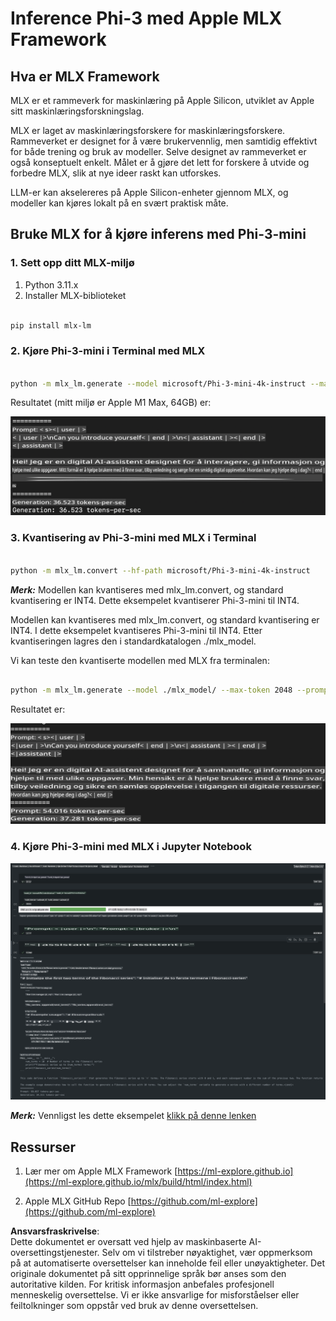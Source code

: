 # **Inference Phi-3 med Apple MLX Framework**

## **Hva er MLX Framework**

MLX er et rammeverk for maskinlæring på Apple Silicon, utviklet av Apple sitt maskinlæringsforskningslag.

MLX er laget av maskinlæringsforskere for maskinlæringsforskere. Rammeverket er designet for å være brukervennlig, men samtidig effektivt for både trening og bruk av modeller. Selve designet av rammeverket er også konseptuelt enkelt. Målet er å gjøre det lett for forskere å utvide og forbedre MLX, slik at nye ideer raskt kan utforskes.

LLM-er kan akselereres på Apple Silicon-enheter gjennom MLX, og modeller kan kjøres lokalt på en svært praktisk måte.

## **Bruke MLX for å kjøre inferens med Phi-3-mini**

### **1. Sett opp ditt MLX-miljø**

1. Python 3.11.x  
2. Installer MLX-biblioteket  

```bash

pip install mlx-lm

```

### **2. Kjøre Phi-3-mini i Terminal med MLX**

```bash

python -m mlx_lm.generate --model microsoft/Phi-3-mini-4k-instruct --max-token 2048 --prompt  "<|user|>\nCan you introduce yourself<|end|>\n<|assistant|>"

```

Resultatet (mitt miljø er Apple M1 Max, 64GB) er:

![Terminal](../../../../../translated_images/01.0d0f100b646a4e4c4f1cd36c1a05727cd27f1e696ed642c06cf6e2c9bbf425a4.no.png)

### **3. Kvantisering av Phi-3-mini med MLX i Terminal**

```bash

python -m mlx_lm.convert --hf-path microsoft/Phi-3-mini-4k-instruct

```

***Merk:*** Modellen kan kvantiseres med mlx_lm.convert, og standard kvantisering er INT4. Dette eksempelet kvantiserer Phi-3-mini til INT4.

Modellen kan kvantiseres med mlx_lm.convert, og standard kvantisering er INT4. I dette eksempelet kvantiseres Phi-3-mini til INT4. Etter kvantiseringen lagres den i standardkatalogen ./mlx_model.

Vi kan teste den kvantiserte modellen med MLX fra terminalen:

```bash

python -m mlx_lm.generate --model ./mlx_model/ --max-token 2048 --prompt  "<|user|>\nCan you introduce yourself<|end|>\n<|assistant|>"

```

Resultatet er:

![INT4](../../../../../translated_images/02.04e0be1f18a90a58ad47e0c9d9084ac94d0f1a8c02fa707d04dd2dfc7e9117c6.no.png)

### **4. Kjøre Phi-3-mini med MLX i Jupyter Notebook**

![Notebook](../../../../../translated_images/03.0cf0092fe143357656bb5a7bc6427c41d8528d772d38a82d0b2693e2a3eeb16e.no.png)

***Merk:*** Vennligst les dette eksempelet [klikk på denne lenken](../../../../../code/03.Inference/MLX/MLX_DEMO.ipynb)

## **Ressurser**

1. Lær mer om Apple MLX Framework [https://ml-explore.github.io](https://ml-explore.github.io/mlx/build/html/index.html)

2. Apple MLX GitHub Repo [https://github.com/ml-explore](https://github.com/ml-explore)

**Ansvarsfraskrivelse**:  
Dette dokumentet er oversatt ved hjelp av maskinbaserte AI-oversettingstjenester. Selv om vi tilstreber nøyaktighet, vær oppmerksom på at automatiserte oversettelser kan inneholde feil eller unøyaktigheter. Det originale dokumentet på sitt opprinnelige språk bør anses som den autoritative kilden. For kritisk informasjon anbefales profesjonell menneskelig oversettelse. Vi er ikke ansvarlige for misforståelser eller feiltolkninger som oppstår ved bruk av denne oversettelsen.